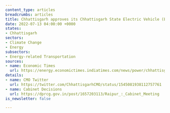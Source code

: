 ```yaml
---
content_type: articles
breadcrumbs: articles
title: Chhattisgarh approves its Chhattisgarh State Electric Vehicle (EV) Policy 2022
date: 2022-07-13 04:00:00 +0000
states:
- Chhattisgarh
sectors:
- Climate Change
- Energy
subsectors:
- Energy-related Transportation
sources:
- name: Economic Times
  url: https://energy.economictimes.indiatimes.com/news/power/chhattisgarh-govt-approves-electric-vehicle-policy-aims-to-develop-state-as-manufacturing-hub/92736433
details:
- name: CMO Twitter
  url: https://twitter.com/ChhattisgarhCMO/status/1545081938112757761
- name: Cabinet Decisions
  url: https://dprcg.gov.in/post/1657203113/Raipur_:_Cabinet_Meeting
is_newsletter: false

---
```

